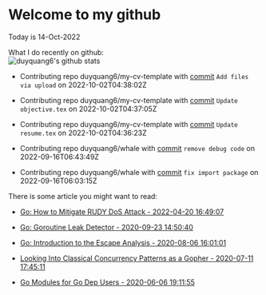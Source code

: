 # Welcome to my github 
Today is 14-Oct-2022
<!-- The programming languages I used recently:\
<img src="https://wakatime.com/share/@duyquang6/fbe267a6-a29b-4a1a-b769-c566a361c376.svg" width="600">\ -->
What I do recently on github:\
![duyquang6's github stats](https://github-readme-stats.vercel.app/api?username=duyquang6&layout=compact&hide=stars,prs,contribs,issues)

 - Contributing repo duyquang6/my-cv-template with [commit](https://github.com/duyquang6/my-cv-template/commit/3674f14c0445e540ea2694e494c8f82042851ddb) `Add files via upload` on  2022-10-02T04:38:02Z

 - Contributing repo duyquang6/my-cv-template with [commit](https://github.com/duyquang6/my-cv-template/commit/c58bdba0dad6169514238ddc0d06382f5c15bbea) `Update objective.tex` on  2022-10-02T04:37:05Z

 - Contributing repo duyquang6/my-cv-template with [commit](https://github.com/duyquang6/my-cv-template/commit/3045c8ef9831aab05226c4a1a1d1804e85c81302) `Update resume.tex` on  2022-10-02T04:36:23Z

 - Contributing repo duyquang6/whale with [commit](https://github.com/duyquang6/whale/commit/6b4af6e76fd8a83a6622217f4270b809ea1980a3) `remove debug code` on  2022-09-16T06:43:49Z

 - Contributing repo duyquang6/whale with [commit](https://github.com/duyquang6/whale/commit/06cb43e1f20528dd4f6bd5018ae8c2966e33380c) `fix import package` on  2022-09-16T06:03:15Z

There is some article you might want to read:

 - [Go: How to Mitigate RUDY DoS Attack - 2022-04-20 16:49:07](https://medium.com/a-journey-with-go/go-how-to-mitigate-rudy-dos-attack-3bd9c1662848?source=rss-f26b90a8ca4b------2)

 - [Go: Goroutine Leak Detector - 2020-09-23 14:50:40](https://medium.com/a-journey-with-go/go-goroutine-leak-detector-61a949beb88?source=rss-f26b90a8ca4b------2)

 - [Go: Introduction to the Escape Analysis - 2020-08-06 16:01:01](https://medium.com/a-journey-with-go/go-introduction-to-the-escape-analysis-f7610174e890?source=rss-f26b90a8ca4b------2)

 - [Looking Into Classical Concurrency Patterns as a Gopher - 2020-07-11 17:45:11](https://medium.com/swlh/looking-into-classical-concurrency-patterns-as-a-gopher-be32be3b2690?source=rss-1a65837801e2------2)

 - [Go Modules for Go Dep Users - 2020-06-06 19:11:55](https://sudarakayasindu.medium.com/go-modules-for-go-dep-users-2f2d983525fc?source=rss-1a65837801e2------2)

